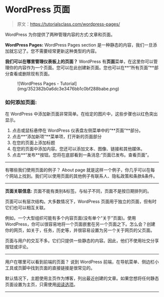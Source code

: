 # WordPress 页面

> 原文：<https://tutorialsclass.com/wordpress-pages/>

WordPress 为你提供了两种管理内容的方式:文章和页面。

**WordPress Pages:**
WordPress Pages section 是一种静态的内容，我们一旦添加就忘记了。您不需要经常更新这种类型的内容。

**我们可以在哪里管理仪表板上的页面？**
WordPress 有**页面**菜单，在这里你可以管理你的内容作为一个页面。您可以在此创建新页面。您也可以在**“所有页面”**部分查看或删除现有页面。

<figure class="wp-block-image size-large">![WordPress Pages - Tutorial](img/352382b0a6dc3e3476bb1c0bf288babe.png)</figure>

### 如何添加页面:

在 WordPress 中添加新页面非常简单。在给定的图片中，这些步骤也以红色突出显示。

1.  点击或鼠标悬停在 WordPress 仪表盘左侧菜单中的“**页面”**部分。
2.  点击**“添加新项”**菜单项，打开新的页面部分
3.  在您的页面上添加标题
4.  在您的页面中添加内容。您还可以添加文本、图像、链接和其他媒体。
5.  点击**“发布**按钮。您将在底部看到一条消息:“页面已发布。查看页面”。

* * *

有哪些我们使用页面的例子？
About page 就是这样一个例子，你几乎可以在每个网站上找到。我们可以使用页面的其他例子有联系人、隐私政策和条款&条件。

* * *

**页面关联信息:**
页面不能有类别&标签。与帖子不同，页面不是按日期排列的。

页面可以有层次结构。大多数情况下，WordPress 页面用于独立的页面，但有时它们也可以相互关联。

例如，一个大型组织可能有多个内容页面(没有单个“关于”页面)。使用 WordPress，你可以很容易地将一个页面嵌套在另一个页面之下。怎么会？创建你的网页，如关于，任务，历史等，并很容易设置为另一个关于网页的父页面。

页面与用户的交互不多。它们只提供一些静态的内容。因此，他们不使用社交分享按钮或评论。

* * *

用户在哪里可以看到前端的页面？
说到 WordPress 前端，在导航菜单、侧边栏小工具或页脚中找到页面的直接链接是很常见的。

默认情况下，主题使用主页作为博客，列出最近创建的文章。如果您想将任何静态页面设置为主页，只需使用[阅读选项](https://codex.wordpress.org/File:options-reading.png)。

* * *